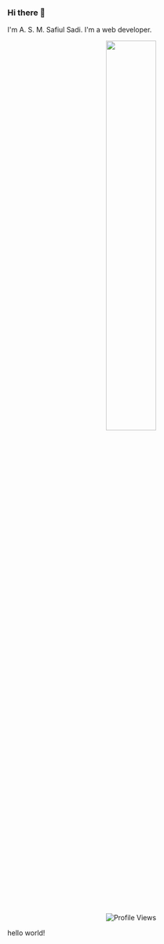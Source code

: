 ### Hi there 👋  
I'm A. S. M. Safiul Sadi. I'm a web developer.  

<p align="center">
<img src="https://github-readme-streak-stats.herokuapp.com?user=SafiulSadi&theme=tokyonight-duo&hide_border=false" width="45%"/>
</p>




<p align="center">
  <img src="https://komarev.com/ghpvc/?username=SafiulSadi&color=blue" alt="Profile Views" />
</p>
hello world!


<!--
This is a ✨ _special_ ✨ repository because its `README.md` (this file) appears on your GitHub profile.
![Profile Views](https://komarev.com/ghpvc/?username=your-username&color=blue)


Here are some ideas to get you started:

- 🔭 I’m currently working on ...
- 🌱 I’m currently learning ...
- 👯 I’m looking to collaborate on ...
- 🤔 I’m looking for help with ...
- 💬 Ask me about ...
- 📫 How to reach me: ...
- 😄 Pronouns: ...
- ⚡ Fun fact: ...
-->
